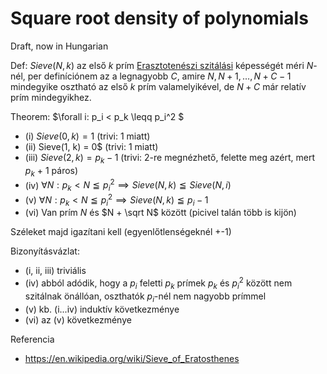 # Square root density of polynomials

Draft, now in Hungarian

Def: $Sieve(N, k)$ az első $k$ prím [Erasztotenészi szitálási](https://en.wikipedia.org/wiki/Sieve_of_Eratosthenes) képességét méri $N$-nél, per definíciónem az a legnagyobb $C$, amire $N, N+1, ..., N+C-1$ mindegyike osztható az első $k$ prím valamelyikével, de $N+C$ már relatív prím mindegyikhez.

Theorem: $\forall i: p_i < p_k \leqq p_i^2 $
- (i)    $Sieve(0, k) = 1$ (trivi: 1 miatt)
- (ii)   Sieve(1, k) = 0$ (trivi: 1 miatt)
- (iii)  $Sieve(2, k) = p_k - 1$ (trivi: 2-re megnézhető, felette meg azért, mert $p_k$ + 1 páros) 
- (iv)   $\forall N: p_k < N \leqq p_i^2 \implies Sieve(N, k) \leqq Sieve(N, i)$ 
- (v)    $\forall N: p_k < N \leqq p_i^2 \implies Sieve(N, k) \leqq p_i - 1$
- (vi)   Van prím $N$ és $N + \sqrt N$ között (picivel talán több is kijön)

Széleket majd igazítani kell (egyenlőtlenségeknél +-1)

Bizonyításvázlat:

- (i, ii, iii) triviális
- (iv) abból adódik, hogy a $p_i$ feletti $p_k$ prímek $p_k$ és $p_i^2$ között nem szitálnak önállóan, oszthatók $p_i$-nél nem nagyobb prímmel
- (v) kb. (i...iv) induktív következménye
- (vi) az (v) következménye

Referencia

- https://en.wikipedia.org/wiki/Sieve_of_Eratosthenes
